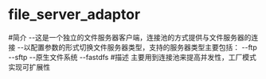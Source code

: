 # file_server_adaptor
#简介
--这是一个独立的文件服务器客户端，连接池的方式提供与文件服务器的连接
--以配置参数的形式切换文件服务器类型，支持的服务器类型主要包括：
--ftp
--sftp
--原生文件系统
--fastdfs
#描述
主要用到连接池来提高并发性，工厂模式实现可扩展性
